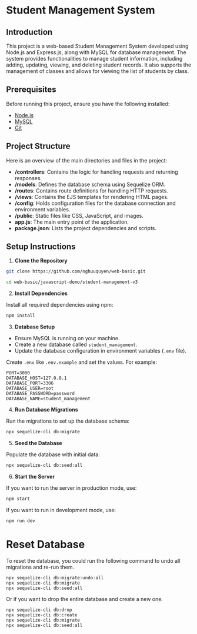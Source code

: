 # Student Management System

## Introduction

This project is a web-based Student Management System developed using Node.js and Express.js, along with MySQL for database management. The system provides functionalities to manage student information, including adding, updating, viewing, and deleting student records. It also supports the management of classes and allows for viewing the list of students by class.

## Prerequisites

Before running this project, ensure you have the following installed:

- [Node.js](https://nodejs.org/en/download/)
- [MySQL](https://dev.mysql.com/downloads/mysql/)
- [Git](https://git-scm.com/downloads)

## Project Structure

Here is an overview of the main directories and files in the project:

- **/controllers**: Contains the logic for handling requests and returning responses.
- **/models**: Defines the database schema using Sequelize ORM.
- **/routes**: Contains route definitions for handling HTTP requests.
- **/views**: Contains the EJS templates for rendering HTML pages.
- **/config**: Holds configuration files for the database connection and environment variables.
- **/public**: Static files like CSS, JavaScript, and images.
- **app.js**: The main entry point of the application.
- **package.json**: Lists the project dependencies and scripts.

## Setup Instructions

1. **Clone the Repository**

```bash
git clone https://github.com/nghuuquyen/web-basic.git

cd web-basic/javascript-demo/student-management-v3
```

2. **Install Dependencies**

Install all required dependencies using npm:

```bash
npm install
```

3. **Database Setup**

- Ensure MySQL is running on your machine.
- Create a new database called `student_management`.
- Update the database configuration in environment variables (`.env` file).

Create `.env` like `.env.example` and set the values. For example:
```
PORT=3000
DATABASE_HOST=127.0.0.1
DATABASE_PORT=3306
DATABASE_USER=root
DATABASE_PASSWORD=password
DATABASE_NAME=student_management
```

4. **Run Database Migrations**

Run the migrations to set up the database schema:

```bash
npx sequelize-cli db:migrate
```

5. **Seed the Database**

Populate the database with initial data:

```bash
npx sequelize-cli db:seed:all
```

6. **Start the Server**

If you want to run the server in production mode, use:
```bash
npm start
```

If you want to run in development mode, use:
```bash
npm run dev
```

# Reset Database

To reset the database, you could run the following command to undo all migrations and re-run them.
```
npx sequelize-cli db:migrate:undo:all
npx sequelize-cli db:migrate
npx sequelize-cli db:seed:all
```

Or if you want to drop the entire database and create a new one.
```
npx sequelize-cli db:drop
npx sequelize-cli db:create
npx sequelize-cli db:migrate
npx sequelize-cli db:seed:all
```